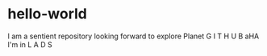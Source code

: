 # hello-world
I am a sentient repository looking forward to explore Planet G I T H U B
aHA I'm in L A D S
